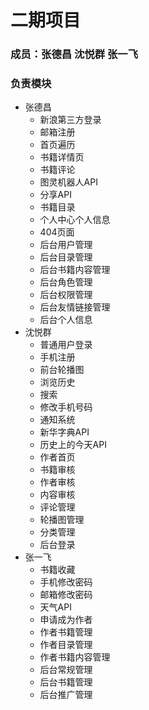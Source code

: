 ﻿# 二期项目
### 成员：张德昌 沈悦群 张一飞
### 负责模块
- 张德昌
    - 新浪第三方登录
    - 邮箱注册
    - 首页遍历
    - 书籍详情页
    - 书籍评论
    - 图灵机器人API
    - 分享API
    - 书籍目录
    - 个人中心个人信息
    - 404页面
    - 后台用户管理
    - 后台目录管理
    - 后台书籍内容管理
    - 后台角色管理
    - 后台权限管理
    - 后台友情链接管理
    - 后台个人信息
- 沈悦群
    - 普通用户登录
    - 手机注册
    - 前台轮播图
    - 浏览历史
    - 搜索
    - 修改手机号码
    - 通知系统
    - 新华字典API
    - 历史上的今天API
    - 作者首页
    - 书籍审核
    - 作者审核
    - 内容审核
    - 评论管理
    - 轮播图管理
    - 分类管理
    - 后台登录
- 张一飞
    - 书籍收藏
    - 手机修改密码
    - 邮箱修改密码
    - 天气API
    - 申请成为作者
    - 作者书籍管理
    - 作者目录管理
    - 作者书籍内容管理
    - 后台常规管理
    - 后台书籍管理
    - 后台推广管理